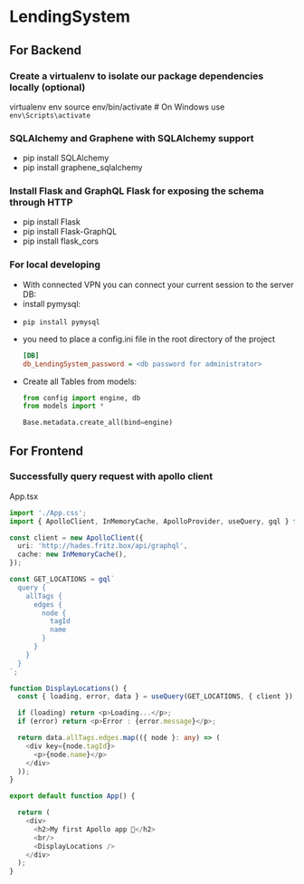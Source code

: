 # LendingSystem

## For Backend
### Create a virtualenv to isolate our package dependencies locally (optional)
virtualenv env
source env/bin/activate  # On Windows use `env\Scripts\activate`

### SQLAlchemy and Graphene with SQLAlchemy support
- pip install SQLAlchemy
- pip install graphene_sqlalchemy

### Install Flask and GraphQL Flask for exposing the schema through HTTP
- pip install Flask
- pip install Flask-GraphQL
- pip install flask_cors

### For local developing
- With connected VPN you can connect your current session to the server DB:
- install pymysql:
- ```shell
  pip install pymysql
  ```
- you need to place a config.ini file in the root directory of the project
  ```ini
  [DB]
  db_LendingSystem_password = <db password for administrator>
  ```
- Create all Tables from models:
  ```python
  from config import engine, db
  from models import *

  Base.metadata.create_all(bind=engine)

## For Frontend
### Successfully query request with apollo client
App.tsx
```typescript
import './App.css';
import { ApolloClient, InMemoryCache, ApolloProvider, useQuery, gql } from '@apollo/client';

const client = new ApolloClient({
  uri: 'http://hades.fritz.box/api/graphql',
  cache: new InMemoryCache(),
});

const GET_LOCATIONS = gql`
  query {
    allTags {
      edges {
        node {
          tagId
          name
        }
      }
    }
  }
`;

function DisplayLocations() {
  const { loading, error, data } = useQuery(GET_LOCATIONS, { client });

  if (loading) return <p>Loading...</p>;
  if (error) return <p>Error : {error.message}</p>;

  return data.allTags.edges.map(({ node }: any) => (
    <div key={node.tagId}>
      <p>{node.name}</p>
    </div>
  ));
}

export default function App() {

  return (
    <div>
      <h2>My first Apollo app 🚀</h2>
      <br/>
      <DisplayLocations />
    </div>
  );
}	
